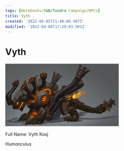 ```yaml
---
tags: [Notebooks/D&D/Tundra Campaign/NPCs]
title: Vyth
created: '2022-04-05T21:40:06.907Z'
modified: '2022-04-06T17:29:03.501Z'
---
```


# Vyth

<img src="../attachments/Vyth.png" height="200" />

Full Name: Vyth Kosj

Humonculus
